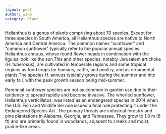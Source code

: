 ```yaml
---
layout: post
author: wiko
category: Plant
---
```

Helianthus is a genus of plants comprising about 70 species. Except for three species in South America, all Helianthus species are native to North America and Central America. The common names "sunflower" and "common sunflower" typically refer to the popular annual species Helianthus annuus, whose round flower heads in combination with the ligules look like the sun.This and other species, notably Jerusalem artichoke (H. tuberosus), are cultivated in temperate regions and some tropical regions as food crops for humans, cattle, and poultry, and as ornamental plants.The species H. annuus typically grows during the summer and into early fall, with the peak growth season being mid-summer.

Perennial sunflower species are not as common in garden use due to their tendency to spread rapidly and become invasive. The whorled sunflower, Helianthus verticillatus, was listed as an endangered species in 2014 when the U.S. Fish and Wildlife Service issued a final rule protecting it under the Endangered Species Act. The primary threats are industrial forestry and pine plantations in Alabama, Georgia, and Tennessee. They grow to 1.8 m (6 ft) and are primarily found in woodlands, adjacent to creeks and moist, prairie-like areas.